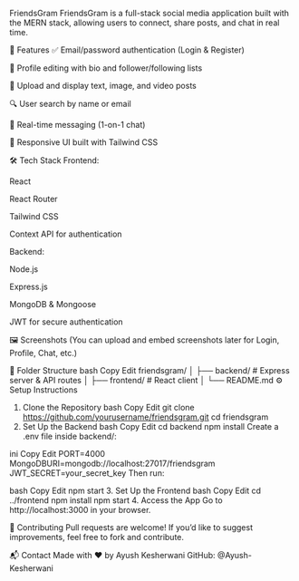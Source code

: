  FriendsGram
FriendsGram is a full-stack social media application built with the MERN stack, allowing users to connect, share posts, and chat in real time.

🚀 Features
✅ Email/password authentication (Login & Register)

👤 Profile editing with bio and follower/following lists

📸 Upload and display text, image, and video posts

🔍 User search by name or email

💬 Real-time messaging (1-on-1 chat)

🔄 Responsive UI built with Tailwind CSS

🛠️ Tech Stack
Frontend:

React

React Router

Tailwind CSS

Context API for authentication

Backend:

Node.js

Express.js

MongoDB & Mongoose

JWT for secure authentication

🖼️ Screenshots
(You can upload and embed screenshots later for Login, Profile, Chat, etc.)

📂 Folder Structure
bash
Copy
Edit
friendsgram/
│
├── backend/        # Express server & API routes
│
├── frontend/       # React client
│
└── README.md
⚙️ Setup Instructions
1. Clone the Repository
bash
Copy
Edit
git clone https://github.com/yourusername/friendsgram.git
cd friendsgram
2. Set Up the Backend
bash
Copy
Edit
cd backend
npm install
Create a .env file inside backend/:

ini
Copy
Edit
PORT=4000
MongoDBURI=mongodb://localhost:27017/friendsgram
JWT_SECRET=your_secret_key
Then run:

bash
Copy
Edit
npm start
3. Set Up the Frontend
bash
Copy
Edit
cd ../frontend
npm install
npm start
4. Access the App
Go to http://localhost:3000 in your browser.

🤝 Contributing
Pull requests are welcome! If you’d like to suggest improvements, feel free to fork and contribute.

📬 Contact
Made with ❤️ by Ayush Kesherwani
GitHub: @Ayush-Kesherwani
